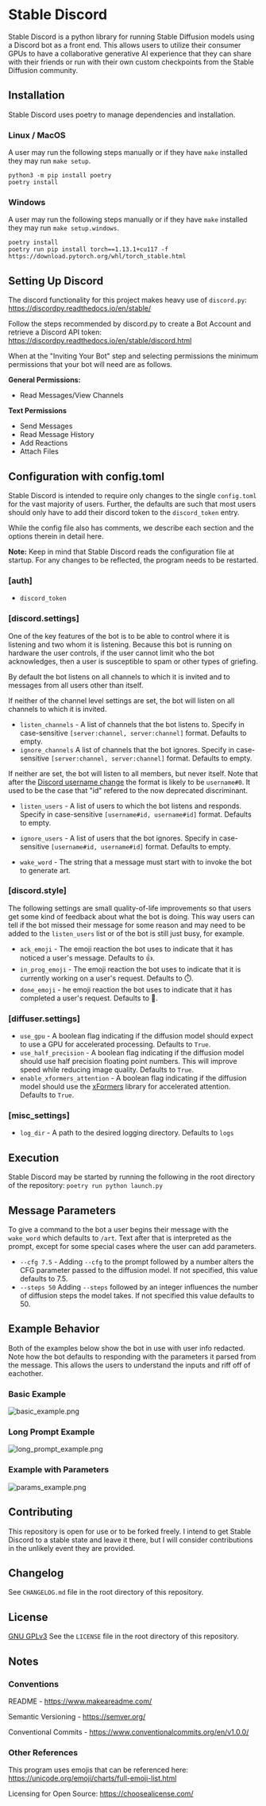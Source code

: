 # Stable Discord
Stable Discord is a python library for running Stable Diffusion models using a Discord bot as a front end. This allows users to utilize their consumer GPUs to have a collaborative generative AI experience that they can share with their friends or run with their own custom checkpoints from the Stable Diffusion community.

## Installation
Stable Discord uses poetry to manage dependencies and installation. 

### Linux / MacOS
A user may run the following steps manually or if they have `make` installed they may run `make setup`.

	python3 -m pip install poetry
	poetry install

### Windows
A user may run the following steps manually or if they have `make` installed they may run `make setup.windows`.

	poetry install
	poetry run pip install torch==1.13.1+cu117 -f https://download.pytorch.org/whl/torch_stable.html

## Setting Up Discord
The discord functionality for this project makes heavy use of `discord.py`: https://discordpy.readthedocs.io/en/stable/

Follow the steps recommended by discord.py to create a Bot Account and retrieve a Discord API token: https://discordpy.readthedocs.io/en/stable/discord.html

When at the "Inviting Your Bot" step and selecting permissions the minimum permissions that your bot will need are as follows.

**General Permissions:**
- Read Messages/View Channels

**Text Permissions**
- Send Messages
- Read Message History
- Add Reactions
- Attach Files
## Configuration with config.toml
Stable Discord is intended to require only changes to the single `config.toml` for the vast majority of users. Further, the defaults are such that most users should only have to add their discord token to the `discord_token` entry.

While the config file also has comments, we describe each section and the options therein in detail here.

**Note:** Keep in mind that Stable Discord reads the configuration file at startup. For any changes to be reflected, the program needs to be restarted.
### \[auth\]
- `discord_token`

### \[discord.settings\]
One of the key features of the bot is to be able to control where it is listening and two whom it is listening. Because this bot is running on hardware the user controls, if the user cannot limit who the bot acknowledges, then a user is susceptible to spam or other types of griefing.

By default the bot listens on all channels to which it is invited and to messages from all users other than itself.

If neither of the channel level settings are set, the bot will listen on all channels to which it is invited.
- `listen_channels` - A list of channels that the bot listens to. Specify in case-sensitive `[server:channel, server:channel]` format. Defaults to empty.
- `ignore_channels`  A list of channels that the bot ignores. Specify in case-sensitive `[server:channel, server:channel]` format. Defaults to empty.

If neither are set, the bot will listen to all members, but never itself. Note that after the [Discord username change](https://discord.com/blog/usernames) the format is likely to be `username#0`. It used to be the case that "id" refered to the now deprecated discriminant.
- `listen_users` - A list of users to which the bot listens and responds. Specify in case-sensitive `[username#id, username#id]` format. Defaults to empty.
- `ignore_users` - A list of users that the bot ignores. Specify in case-sensitive `[username#id, username#id]` format. Defaults to empty.

- `wake_word` - The string that a message must start with to invoke the bot to generate art.
### \[discord.style\]
The following settings are small quality-of-life improvements so that users get some kind of feedback about what the bot is doing. This way users can tell if the bot missed their message for some reason and may need to be added to the `listen_users` list or of the bot is still just busy, for example.
- `ack_emoji` - The emoji reaction the bot uses to indicate that it has noticed a user's message. Defaults to 👍.
- `in_prog_emoji` - The emoji reaction the bot uses to indicate that it is currently working on a user's request. Defaults to ⏱️.
- `done_emoji` - he emoji reaction the bot uses to indicate that it has completed a user's request. Defaults to 💯.
### \[diffuser.settings\]
- `use_gpu` - A boolean flag indicating if the diffusion model should expect to use a GPU for accelerated processing. Defaults to `True`.
- `use_half_precision` - A boolean flag indicating if the diffusion model should use half precision floating point numbers. This will improve speed while reducing image quality. Defaults to `True`.
- `enable_xformers_attention` - A boolean flag indicating if the diffusion model should use the [xFormers](https://github.com/facebookresearch/xformers) library for accelerated attention. Defaults to `True`.
### \[misc_settings\]
- `log_dir`  - A path to the desired logging directory. Defaults to `logs`

## Execution
Stable Discord may be started by running the following in the root directory of the repository:
`poetry run python launch.py`

## Message Parameters
To give a command to the bot a user begins their message with the `wake_word` which defaults to `/art`. Text after that is interpreted as the prompt, except for some special cases where the user can add parameters.

- `--cfg 7.5` - Adding `--cfg` to the prompt followed by a number alters the CFG parameter passed to the diffusion model. If not specified, this value defaults to 7.5.
- `--steps 50` Adding `--steps` followed by an integer influences the number of diffusion steps the model takes. If not specified this value defaults to 50.
## Example Behavior
Both of the examples below show the bot in use with user info redacted. Note how the bot defaults to responding with the parameters it parsed from the message. This allows the users to understand the inputs and riff off of eachother.

### Basic Example
![basic_example.png](assets/basic_example.png)

### Long Prompt Example
![long_prompt_example.png](assets/long_prompt_example.png)

### Example with Parameters
![params_example.png](assets/params_example.png)

## Contributing
This repository is open for use or to be forked freely. I intend to get Stable Discord to a stable state and leave it there, but I will consider contributions in the unlikely event they are provided.

## Changelog
See `CHANGELOG.md` file in the root directory of this repository. 

## License
[GNU GPLv3](https://choosealicense.com/licenses/gpl-3.0/)
See the `LICENSE` file in the root directory of this repository. 

## Notes
### Conventions
README - https://www.makeareadme.com/

Semantic Versioning - https://semver.org/

Conventional Commits - https://www.conventionalcommits.org/en/v1.0.0/

### Other References
This program uses emojis that can be referenced here: https://unicode.org/emoji/charts/full-emoji-list.html

Licensing for Open Source: https://choosealicense.com/

